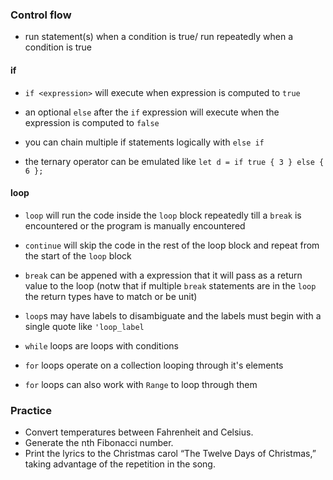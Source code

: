 
### Control flow

* run statement(s) when a condition is true/ run repeatedly when a condition is true

#### if

* `if <expression>` will execute when expression is computed to `true`
* an optional `else` after the `if` expression will execute when the expression is computed to `false`
* you can chain multiple if statements logically with `else if`

* the ternary operator can be emulated like `let d = if true { 3 } else { 6 };`

#### loop

* `loop` will run the code inside the `loop` block repeatedly till a `break` is encountered or the program is manually encountered
* `continue` will skip the code in the rest of the loop block and repeat from the start of the `loop` block
* `break` can be appened with a expression that it will pass as a return value to the loop (notw that if multiple `break` statements are in the `loop` the return types have to match or be unit)

* `loop`s may have labels to disambiguate and the labels must begin with a single quote like `'loop_label`

* `while` loops are loops with conditions

* `for` loops operate on a collection looping through it's elements
* `for` loops can also work with `Range` to loop through them


### Practice

* Convert temperatures between Fahrenheit and Celsius.
* Generate the nth Fibonacci number.
* Print the lyrics to the Christmas carol “The Twelve Days of Christmas,” taking advantage of the repetition in the song.
